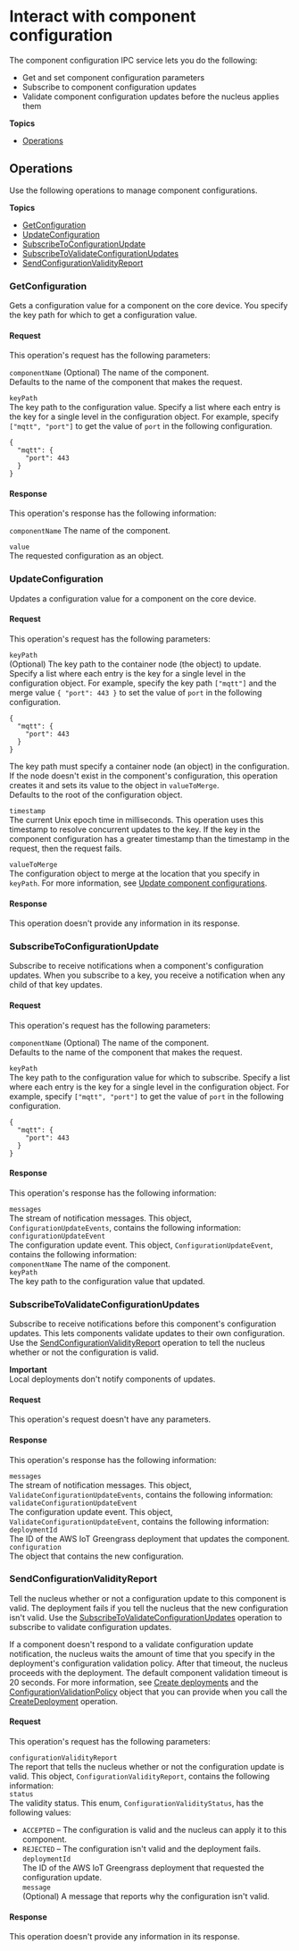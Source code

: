 # Interact with component configuration<a name="ipc-component-configuration"></a>

The component configuration IPC service lets you do the following:
+ Get and set component configuration parameters
+ Subscribe to component configuration updates
+ Validate component configuration updates before the nucleus applies them

**Topics**
+ [Operations](#ipc-component-configuration-operations)

## Operations<a name="ipc-component-configuration-operations"></a>

Use the following operations to manage component configurations\.

**Topics**
+ [GetConfiguration](#ipc-operation-getconfiguration)
+ [UpdateConfiguration](#ipc-operation-updateconfiguration)
+ [SubscribeToConfigurationUpdate](#ipc-operation-subscribetoconfigurationupdate)
+ [SubscribeToValidateConfigurationUpdates](#ipc-operation-subscribetovalidateconfigurationupdates)
+ [SendConfigurationValidityReport](#ipc-operation-sendconfigurationvalidityreport)

### GetConfiguration<a name="ipc-operation-getconfiguration"></a>

Gets a configuration value for a component on the core device\. You specify the key path for which to get a configuration value\.

#### Request<a name="ipc-operation-getconfiguration-request"></a>

This operation's request has the following parameters:

`componentName`  <a name="ipc-configuration-request-component-name"></a>
\(Optional\) The name of the component\.  
Defaults to the name of the component that makes the request\.

`keyPath`  
The key path to the configuration value\. Specify a list where each entry is the key for a single level in the configuration object\. For example, specify `["mqtt", "port"]` to get the value of `port` in the following configuration\.  

```
{
  "mqtt": {
    "port": 443
  }
}
```

#### Response<a name="ipc-operation-getconfiguration-response"></a>

This operation's response has the following information:

`componentName`  <a name="ipc-configuration-response-component-name"></a>
The name of the component\.

`value`  
The requested configuration as an object\.

### UpdateConfiguration<a name="ipc-operation-updateconfiguration"></a>

Updates a configuration value for a component on the core device\.

#### Request<a name="ipc-operation-updateconfiguration-request"></a>

This operation's request has the following parameters:

`keyPath`  
\(Optional\) The key path to the container node \(the object\) to update\. Specify a list where each entry is the key for a single level in the configuration object\. For example, specify the key path `["mqtt"]` and the merge value `{ "port": 443 }` to set the value of `port` in the following configuration\.  

```
{
  "mqtt": {
    "port": 443
  }
}
```
The key path must specify a container node \(an object\) in the configuration\. If the node doesn't exist in the component's configuration, this operation creates it and sets its value to the object in `valueToMerge`\.  
Defaults to the root of the configuration object\.

`timestamp`  
The current Unix epoch time in milliseconds\. This operation uses this timestamp to resolve concurrent updates to the key\. If the key in the component configuration has a greater timestamp than the timestamp in the request, then the request fails\.

`valueToMerge`  
The configuration object to merge at the location that you specify in `keyPath`\. For more information, see [Update component configurations](update-component-configurations.md)\.

#### Response<a name="ipc-operation-updateconfiguration-response"></a>

This operation doesn't provide any information in its response\.

### SubscribeToConfigurationUpdate<a name="ipc-operation-subscribetoconfigurationupdate"></a>

Subscribe to receive notifications when a component's configuration updates\. When you subscribe to a key, you receive a notification when any child of that key updates\.

#### Request<a name="ipc-operation-subscribetoconfigurationupdate-request"></a>

This operation's request has the following parameters:

`componentName`  <a name="ipc-configuration-request-component-name"></a>
\(Optional\) The name of the component\.  
Defaults to the name of the component that makes the request\.

`keyPath`  
The key path to the configuration value for which to subscribe\. Specify a list where each entry is the key for a single level in the configuration object\. For example, specify `["mqtt", "port"]` to get the value of `port` in the following configuration\.  

```
{
  "mqtt": {
    "port": 443
  }
}
```

#### Response<a name="ipc-operation-subscribetoconfigurationupdate-response"></a>

This operation's response has the following information:

`messages`  
The stream of notification messages\. This object, `ConfigurationUpdateEvents`, contains the following information:    
`configurationUpdateEvent`  
The configuration update event\. This object, `ConfigurationUpdateEvent`, contains the following information:    
`componentName`  <a name="ipc-configuration-response-component-name"></a>
The name of the component\.  
`keyPath`  
The key path to the configuration value that updated\.

### SubscribeToValidateConfigurationUpdates<a name="ipc-operation-subscribetovalidateconfigurationupdates"></a>

Subscribe to receive notifications before this component's configuration updates\. This lets components validate updates to their own configuration\. Use the [SendConfigurationValidityReport](#ipc-operation-sendconfigurationvalidityreport) operation to tell the nucleus whether or not the configuration is valid\.

**Important**  
Local deployments don't notify components of updates\.

#### Request<a name="ipc-operation-subscribetovalidateconfigurationupdates-request"></a>

This operation's request doesn't have any parameters\.

#### Response<a name="ipc-operation-subscribetovalidateconfigurationupdates-response"></a>

This operation's response has the following information:

`messages`  
The stream of notification messages\. This object, `ValidateConfigurationUpdateEvents`, contains the following information:    
`validateConfigurationUpdateEvent`  
The configuration update event\. This object, `ValidateConfigurationUpdateEvent`, contains the following information:    
`deploymentId`  
The ID of the AWS IoT Greengrass deployment that updates the component\.  
`configuration`  
The object that contains the new configuration\.

### SendConfigurationValidityReport<a name="ipc-operation-sendconfigurationvalidityreport"></a>

Tell the nucleus whether or not a configuration update to this component is valid\. The deployment fails if you tell the nucleus that the new configuration isn't valid\. Use the [SubscribeToValidateConfigurationUpdates](#ipc-operation-subscribetovalidateconfigurationupdates) operation to subscribe to validate configuration updates\.

If a component doesn't respond to a validate configuration update notification, the nucleus waits the amount of time that you specify in the deployment's configuration validation policy\. After that timeout, the nucleus proceeds with the deployment\. The default component validation timeout is 20 seconds\. For more information, see [Create deployments](create-deployments.md) and the [ConfigurationValidationPolicy](https://docs.aws.amazon.com/greengrass/v2/APIReference/API_ConfigurationValidationPolicy.html) object that you can provide when you call the [CreateDeployment](https://docs.aws.amazon.com/greengrass/v2/APIReference/API_CreateDeployment.html) operation\.

#### Request<a name="ipc-operation-sendconfigurationvalidityreport-request"></a>

This operation's request has the following parameters:

`configurationValidityReport`  
The report that tells the nucleus whether or not the configuration update is valid\. This object, `ConfigurationValidityReport`, contains the following information:    
`status`  
The validity status\. This enum, `ConfigurationValidityStatus`, has the following values:  
+ `ACCEPTED` – The configuration is valid and the nucleus can apply it to this component\.
+ `REJECTED` – The configuration isn't valid and the deployment fails\.  
`deploymentId`  
The ID of the AWS IoT Greengrass deployment that requested the configuration update\.  
`message`  
\(Optional\) A message that reports why the configuration isn't valid\.

#### Response<a name="ipc-operation-sendconfigurationvalidityreport-response"></a>

This operation doesn't provide any information in its response\.
